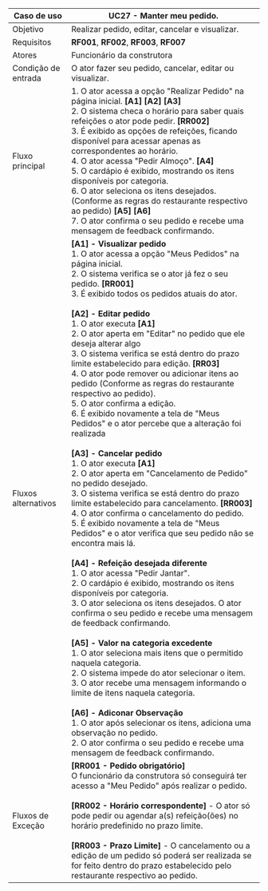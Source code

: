 | Caso de uso         | UC27 - Manter meu pedido.                                                                                                                                                                                                                                                                                                                                                                                                                                                                                                                                                                                    |
| ------------------- | ------------------------------------------------------------------------------------------------------------------------------------------------------------------------------------------------------------------------------------------------------------------------------------------------------------------------------------------------------------------------------------------------------------------------------------------------------------------------------------------------------------------------------------------------------------------------------------------------- |
| Objetivo            | Realizar pedido, editar, cancelar e visualizar.                                                                                                                                                                                                                                                                                                                                                                                                                                                                                                                                                             |
| Requisitos          | **RF001**, **RF002**, **RF003**, **RF007**                                                                                                                                                                                                                                                                                                                                                                                                                                                                                                                                                                             |
| Atores              | Funcionário da construtora                                                                                                                                                                                                                                                                                                                                                                                                                                                                                                                                                                        |
| Condição de entrada | O ator fazer seu pedido, cancelar, editar ou visualizar.                                                                                                                                                                                                                                                                                                                                                                                                                                                                                                                                               |
| Fluxo principal     | 1. O ator acessa a opção "Realizar Pedido" na página inicial. **[A1]** **[A2]** **[A3]** <br> 2. O sistema checa o horário para saber quais refeições o ator pode pedir. **[RR002]** <br> 3.  É exibido as opções de refeições, ficando disponível para acessar apenas as correspondentes ao horário. <br> 4. O ator acessa "Pedir Almoço". **[A4]** <br> 5. O cardápio é exibido, mostrando os itens disponíveis por categoria. <br> 6.  O ator seleciona os itens desejados. (Conforme as regras do restaurante respectivo ao pedido) **[A5]** **[A6]** <br> 7. O ator confirma o seu pedido e recebe uma mensagem de feedback confirmando. 
| Fluxos alternativos |**[A1] - Visualizar pedido** <br> 1. O ator acessa a opção "Meus Pedidos" na página inicial. <br> 2. O sistema verifica se o ator já fez o seu pedido. **[RR001]** <br> 3. É exibido todos os pedidos atuais do ator. <br><br> **[A2] - Editar pedido** <br> 1. O ator executa **[A1]** <br> 2. O ator aperta em "Editar" no pedido que ele deseja alterar algo <br> 3.  O sistema verifica se está dentro do prazo limite estabelecido para edição. **[RR03]** <br> 4. O ator pode remover ou adicionar itens ao pedido (Conforme as regras do restaurante respectivo ao pedido). <br> 5. O ator confirma a edição. <br> 6. É exibido novamente a tela de "Meus Pedidos" e o ator percebe que a alteração foi realizada <br><br> **[A3] - Cancelar pedido** <br> 1. O ator executa **[A1]** <br> 2. O ator aperta em "Cancelamento de Pedido" no pedido desejado. <br> 3. O sistema verifica se está dentro do prazo limite estabelecido para cancelamento. **[RR003]** <br> 4. O ator confirma o cancelamento do pedido. <br> 5. É exibido novamente a tela de "Meus Pedidos" e o ator verifica que seu pedido não se encontra mais lá.  <br><br> **[A4] - Refeição desejada diferente** <br> 1. O ator acessa "Pedir Jantar". <br> 2. O cardápio é exibido, mostrando os itens disponíveis por categoria. <br> 3. O ator seleciona os itens desejados. O ator confirma o seu pedido e recebe uma mensagem de feedback confirmando. <br><br> **[A5] - Valor na categoria excedente** <br> 1. O ator seleciona mais itens que o permitido naquela categoria. <br> 2. O sistema impede do ator selecionar o item. <br> 3. O ator recebe uma mensagem informando o limite de itens naquela categoria. <br><br> **[A6] - Adiconar Observação** <br> 1. O ator após selecionar os itens, adiciona uma observação no pedido. <br> 2. O ator confirma o seu pedido e recebe uma mensagem de feedback confirmando.                                                                                                                                                                                                                                                                                                                                     |
| Fluxos de Exceção   | **[RR001 - Pedido obrigatório]** <br> O funcionário da construtora só conseguirá ter acesso a "Meu Pedido" após realizar o pedido. <br><br> **[RR002 - Horário correspondente]**  - O ator só pode pedir ou agendar a(s) refeição(ões) no horário predefinido no prazo limite.  <br><br> **[RR003 - Prazo Limite]** - O cancelamento ou a edição de um pedido só poderá ser realizada se for feito dentro do prazo estabelecido pelo restaurante respectivo ao pedido.                                                                                                                                                                                                                                                                                                                    |
